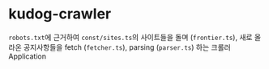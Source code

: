 # kudog-crawler

<code>robots.txt</code>에 근거하여 <code>const/sites.ts</code>의 사이트들을 돌며 (```frontier.ts```),
새로 올라온 공지사항들을 fetch (```fetcher.ts```),
parsing (``parser.ts``)
하는 크롤러 Application